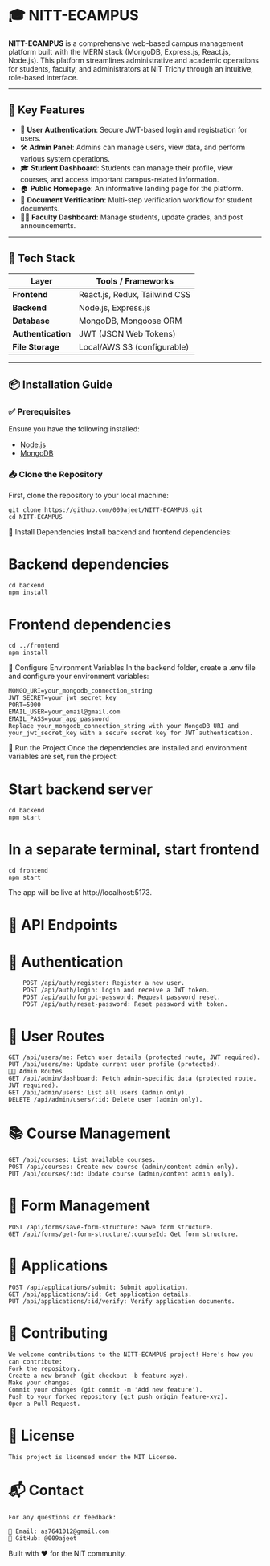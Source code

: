 # 🎓 NITT-ECAMPUS

**NITT-ECAMPUS** is a comprehensive web-based campus management platform built with the MERN stack (MongoDB, Express.js, React.js, Node.js). This platform streamlines administrative and academic operations for students, faculty, and administrators at NIT Trichy through an intuitive, role-based interface.

---

## 🚀 Key Features

- 🔐 **User Authentication**: Secure JWT-based login and registration for users.
- 🛠️ **Admin Panel**: Admins can manage users, view data, and perform various system operations.
- 🎓 **Student Dashboard**: Students can manage their profile, view courses, and access important campus-related information.
- 🏠 **Public Homepage**: An informative landing page for the platform.
- 📑 **Document Verification**: Multi-step verification workflow for student documents.
- 🧑‍🏫 **Faculty Dashboard**: Manage students, update grades, and post announcements.

---

## 🧰 Tech Stack

| Layer     | Tools / Frameworks               |
|-----------|----------------------------------|
| **Frontend** | React.js, Redux, Tailwind CSS    |
| **Backend**  | Node.js, Express.js              |
| **Database** | MongoDB, Mongoose ORM            |
| **Authentication** | JWT (JSON Web Tokens)            |
| **File Storage** | Local/AWS S3 (configurable) |

---

## 📦 Installation Guide

### ✅ Prerequisites

Ensure you have the following installed:

- [Node.js](https://nodejs.org/)
- [MongoDB](https://www.mongodb.com/)

### 📥 Clone the Repository

First, clone the repository to your local machine:


    git clone https://github.com/009ajeet/NITT-ECAMPUS.git
    cd NITT-ECAMPUS

📂 Install Dependencies
Install backend and frontend dependencies:

# Backend dependencies
    cd backend
    npm install

# Frontend dependencies
    cd ../frontend
    npm install

🔧 Configure Environment Variables
In the backend folder, create a .env file and configure your environment variables:

    MONGO_URI=your_mongodb_connection_string
    JWT_SECRET=your_jwt_secret_key
    PORT=5000
    EMAIL_USER=your_email@gmail.com
    EMAIL_PASS=your_app_password
    Replace your_mongodb_connection_string with your MongoDB URI and your_jwt_secret_key with a secure secret key for JWT authentication.

🧪 Run the Project
Once the dependencies are installed and environment variables are set, run the project:

# Start backend server
    cd backend
    npm start

# In a separate terminal, start frontend
    cd frontend
    npm start

The app will be live at http://localhost:5173.

# 📡 API Endpoints
# 🔐 Authentication
        POST /api/auth/register: Register a new user.
        POST /api/auth/login: Login and receive a JWT token.
        POST /api/auth/forgot-password: Request password reset.
        POST /api/auth/reset-password: Reset password with token.

# 👤 User Routes
    GET /api/users/me: Fetch user details (protected route, JWT required).
    PUT /api/users/me: Update current user profile (protected).
    🧑‍💼 Admin Routes
    GET /api/admin/dashboard: Fetch admin-specific data (protected route, JWT required).
    GET /api/admin/users: List all users (admin only).
    DELETE /api/admin/users/:id: Delete user (admin only).
# 📚 Course Management
    GET /api/courses: List available courses.
    POST /api/courses: Create new course (admin/content admin only).
    PUT /api/courses/:id: Update course (admin/content admin only).
# 📝 Form Management
    POST /api/forms/save-form-structure: Save form structure.
    GET /api/forms/get-form-structure/:courseId: Get form structure.
# 📄 Applications
    POST /api/applications/submit: Submit application.
    GET /api/applications/:id: Get application details.
    PUT /api/applications/:id/verify: Verify application documents.
# 🤝 Contributing
    We welcome contributions to the NITT-ECAMPUS project! Here's how you can contribute:
    Fork the repository.
    Create a new branch (git checkout -b feature-xyz).
    Make your changes.
    Commit your changes (git commit -m 'Add new feature').
    Push to your forked repository (git push origin feature-xyz).
    Open a Pull Request.
# 📄 License
    This project is licensed under the MIT License.

# 📬 Contact
    For any questions or feedback:

    📧 Email: as7641012@gmail.com
    🔗 GitHub: @009ajeet
Built with ❤️ for the NIT community.


